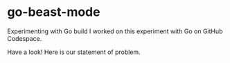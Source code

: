# go-beast-mode
Experimenting with Go build
I worked on this experiment with Go on GitHub Codespace.

Have a look! Here is our statement of problem.
